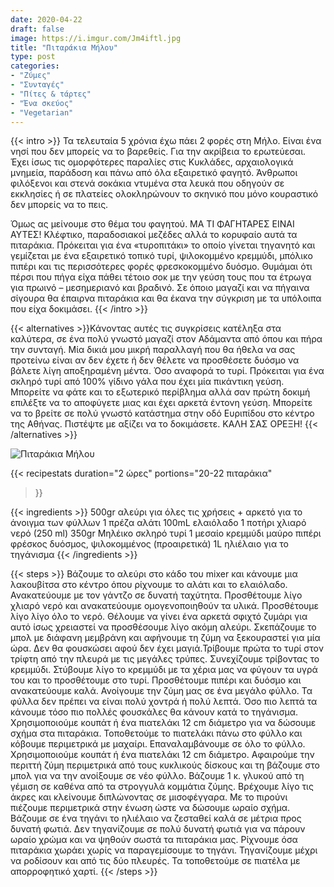 ```yaml
---
date: 2020-04-22
draft: false
image: https://i.imgur.com/Jm4iftl.jpg
title: "Πιταράκια Μήλου"
type: post
categories:
- "Ζύμες"
- "Συνταγές"
- "Πίτες & τάρτες"
- "Ένα σκεύος"
- "Vegetarian"
---
```


{{< intro >}}
Τα τελευταία 5 χρόνια έχω πάει 2 φορές στη Μήλο. Είναι ένα νησί που δεν μπορείς να το βαρεθείς. Για την ακρίβεια το ερωτεύεσαι. Έχει ίσως τις ομορφότερες παραλίες στις Κυκλάδες, αρχαιολογικά μνημεία, παράδοση και πάνω από όλα εξαιρετικό φαγητό. Άνθρωποι φιλόξενοι και στενά σοκάκια ντυμένα στα λευκά που οδηγούν σε εκκλησίες ή σε πλατείες ολοκληρώνουν το σκηνικό που μόνο κουραστικό δεν μπορείς να το πεις.

Όμως ας μείνουμε στο θέμα του φαγητού. ΜΑ ΤΙ ΦΑΓΗΤΑΡΕΣ ΕΙΝΑΙ ΑΥΤΕΣ! Κλέφτικο, παραδοσιακοί μεζέδες αλλά το κορυφαίο αυτά τα πιταράκια. Πρόκειται για ένα «τυροπιτάκι» το οποίο γίνεται τηγανητό και γεμίζεται με ένα εξαιρετικό τοπικό τυρί, ψιλοκομμένο κρεμμύδι, μπόλικο πιπέρι και τις περισσότερες φορές φρεσκοκομμένο δυόσμο. Θυμάμαι ότι πέρσι που πήγα είχα πάθει τέτοιο σοκ με την γεύση τους που τα έτρωγα για πρωινό – μεσημεριανό και βραδινό. Σε όποιο μαγαζί και να πήγαινα σίγουρα θα έπαιρνα πιταράκια και θα έκανα την σύγκριση με τα υπόλοιπα που είχα δοκιμάσει.
{{< /intro >}}

{{< alternatives >}}Κάνοντας αυτές τις συγκρίσεις κατέληξα στα καλύτερα, σε ένα πολύ γνωστό μαγαζί στον Αδάμαντα από όπου και πήρα την συνταγή. Μία δικιά μου μικρή παραλλαγή που θα ήθελα να σας προτείνω είναι αν δεν έχετε ή δεν θέλετε να προσθέσετε δυόσμο να βάλετε λίγη αποξηραμένη μέντα.
Όσο αναφορά το τυρί. Πρόκειται για ένα σκληρό τυρί από 100% γίδινο γάλα που έχει μία πικάντικη γεύση. Μπορείτε να φάτε και το εξωτερικό περίβλημα αλλά σαν πρώτη δοκιμή επιλέξτε να το αποφύγετε μιας και έχει αρκετά έντονη γεύση. Μπορείτε να το βρείτε σε πολύ γνωστό κατάστημα στην οδό Ευριπίδου στο κέντρο της Αθήνας. Πιστέψτε με αξίζει να το δοκιμάσετε. ΚΑΛΗ ΣΑΣ ΟΡΕΞΗ!
{{< /alternatives >}}

![Πιταράκια Μήλου](https://i.imgur.com/20m8lxQ.jpg "Πιταράκια Μήλου")

{{< recipestats 
    duration="2 ώρες"
    portions="20-22 πιταράκια"
>}}

{{< ingredients >}}
500gr αλεύρι για όλες τις χρήσεις + αρκετό για το άνοιγμα των φύλλων
1 πρέζα αλάτι
100mL ελαιόλαδο
1 ποτήρι χλιαρό νερό (250 ml)
350gr Μηλέικο σκληρό τυρί
1 μεσαίο κρεμμύδι
μαύρο πιπέρι
φρέσκος δυόσμος, ψιλοκομμένος (προαιρετικά)
1L ηλιέλαιο για το τηγάνισμα
{{< /ingredients >}}

{{< steps >}}
Βάζουμε το αλεύρι στο κάδο του mixer και κάνουμε μια λακουβίτσα στο κέντρο όπου ρίχνουμε το αλάτι και το ελαιόλαδο. Ανακατεύουμε με τον γάντζο σε δυνατή ταχύτητα.
Προσθέτουμε λίγο χλιαρό νερό και ανακατεύουμε ομογενοποιηθούν τα υλικά. Προσθέτουμε λίγο λίγο όλο το νερό. Θέλουμε να γίνει ένα αρκετά σφιχτό ζυμάρι για αυτό ίσως χρειαστεί να προσθέσουμε λίγο ακόμη αλεύρι.
Σκεπάζουμε το μπολ με διάφανη μεμβράνη και αφήνουμε τη ζύμη να ξεκουραστεί για μία ώρα. Δεν θα φουσκώσει αφού δεν έχει μαγιά.Τρίβουμε πρώτα το τυρί στον τρίφτη από την πλευρά με τις μεγάλες τρύπες.
Συνεχίζουμε τρίβοντας το κρεμμύδι. Στύβουμε λίγο το κρεμμύδι με τα χέρια μας να φύγουν τα υγρά του και το προσθέτουμε στο τυρί.
Προσθέτουμε πιπέρι και δυόσμο και ανακατεύουμε καλά.
Ανοίγουμε την ζύμη μας σε ένα μεγάλο φύλλο. Τα φύλλα δεν πρέπει να είναι πολύ χοντρά ή πολύ λεπτά. Όσο πιο λεπτά τα κάνουμε τόσο πιο πολλές φουσκάλες θα κάνουν κατά το τηγάνισμα.
Χρησιμοποιούμε κουπάτ ή ένα πιατελάκι 12 cm διάμετρο για να δώσουμε σχήμα στα πιταράκια.
Τοποθετούμε το πιατελάκι πάνω στο φύλλο και κόβουμε περιμετρικά με μαχαίρι. Επαναλαμβάνουμε σε όλο το φύλλο. Χρησιμοποιούμε κουπάτ ή ένα πιατελάκι 12 cm διάμετρο.
Αφαιρούμε την περιττή ζύμη περιμετρικά από τους κυκλικούς δίσκους και τη βάζουμε στο μπολ για να την ανοίξουμε σε νέο φύλλο.
Βάζουμε 1 κ. γλυκού από τη γέμιση σε καθένα από τα στρογγυλά κομμάτια ζύμης.
Βρέχουμε λίγο τις άκρες και κλείνουμε διπλώνοντας σε μισοφέγγαρα. Με το πιρούνι πιέζουμε περιμετρικά στην ένωση ώστε να δώσουμε ωραίο σχήμα.
Βάζουμε σε ένα τηγάνι το ηλιέλαιο να ζεσταθεί καλά σε μέτρια προς δυνατή φωτιά. Δεν τηγανίζουμε σε πολύ δυνατή φωτιά για να πάρουν ωραίο χρώμα και να ψηθούν σωστά τα πιταράκια μας.
Ρίχνουμε όσα πιταράκια χωράει χωρίς να παραγεμίσουμε το τηγάνι.
Τηγανίζουμε μέχρι να ροδίσουν και από τις δύο πλευρές.
Τα τοποθετούμε σε πιατέλα με απορροφητικό χαρτί.
{{< /steps >}}